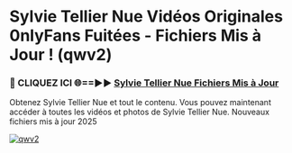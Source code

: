 # Sylvie Tellier Nue Vidéos Originales 0nlyFans Fuitées - Fichiers Mis à Jour ! (qwv2)

<h3>🔴 CLIQUEZ ICI 🌐==►► <a href="https://tinyurl.com/2pmr4ezf" rel="nofollow">Sylvie Tellier Nue Fichiers Mis à Jour</a></h3>

Obtenez Sylvie Tellier Nue et tout le contenu. Vous pouvez maintenant accéder à toutes les vidéos et photos de Sylvie Tellier Nue. Nouveaux fichiers mis à jour 2025

[![qwv2](https://i.imgur.com/6SNvagu.gif)](https://tinyurl.com/2pmr4ezf)
